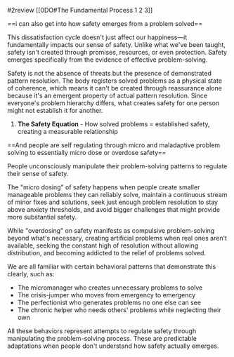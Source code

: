 #2review 
[[0DO#The Fundamental Process 1 2 3]]

==i can also get into how safety emerges from a problem solved==

This dissatisfaction cycle doesn't just affect our happiness—it fundamentally impacts our sense of safety. Unlike what we've been taught, safety isn't created through promises, resources, or even protection. Safety emerges specifically from the evidence of effective problem-solving.

Safety is not the absence of threats but the presence of demonstrated pattern resolution. The body registers solved problems as a physical state of coherence, which means it can't be created through reassurance alone because it's an emergent property of actual pattern resolution. Since everyone's problem hierarchy differs, what creates safety for one person might not establish it for another.

1. **The Safety Equation** - How solved problems = established safety, creating a measurable relationship

==And people are self regulating through micro and maladaptive problem solving to essentially micro dose or overdose safety==

People unconsciously manipulate their problem-solving patterns to regulate their sense of safety.

The "micro dosing" of safety happens when people create smaller manageable problems they can reliably solve, maintain a continuous stream of minor fixes and solutions, seek just enough problem resolution to stay above anxiety thresholds, and avoid bigger challenges that might provide more substantial safety.

While "overdosing" on safety manifests as compulsive problem-solving beyond what's necessary, creating artificial problems when real ones aren't available, seeking the constant high of resolution without allowing distribution, and becoming addicted to the relief of problems solved. 

We are all familiar with certain behavioral patterns that demonstrate this clearly, such as:

- The micromanager who creates unnecessary problems to solve
- The crisis-jumper who moves from emergency to emergency
- The perfectionist who generates problems no one else can see
- The chronic helper who needs others' problems while neglecting their own

All these behaviors represent attempts to regulate safety through manipulating the problem-solving process. These are predictable adaptations when people don't understand how safety actually emerges.

